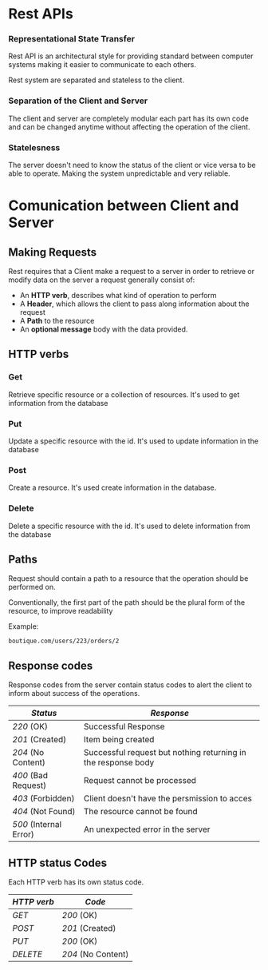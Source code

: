 
# Rest APIs


### Representational State Transfer

Rest API is an architectural style for providing standard between computer systems making it easier to communicate to each others.

Rest system are separated and stateless to the client.

### Separation of the Client and Server

The client and server are completely modular each part has its own code and can be changed anytime without affecting the operation of the client.

### Statelesness

The server doesn't need to know the status of the client or vice versa to be able to operate. Making the system unpredictable and very reliable.

# Comunication between Client and Server


## Making Requests

Rest requires that a Client make a request to a server in order to retrieve or modify data on the server a request generally consist of:

- An __HTTP verb__, describes what kind of operation to perform
- A __Header__, which allows the client to pass along information about the request
- A __Path__ to the resource
- An __optional message__ body with the data provided.

## HTTP verbs

### Get
Retrieve specific resource or a collection of resources.
It's used to get information from the database

### Put
Update a specific resource with the id.
It's used to update information in the database

### Post

Create a resource.
It's used create information in the database.

### Delete
Delete a specific resource with the id.
It's used to delete information from the database

## Paths

Request should contain a path to a resource that the operation should be performed on.

Conventionally, the first part of the path should be the plural form of the resource, to improve readability

Example:

``` Link
boutique.com/users/223/orders/2 
```

## Response codes 

Response codes from the server contain status codes to alert the client to inform about success of the operations.

| _Status_ | _Response_ |
| ---- | ---- |
| *220* (OK) | Successful Response |
| *201* (Created) | Item being created |
| *204* (No Content) | Successful request but nothing returning in the response body |
| *400* (Bad Request) | Request cannot be processed |
| *403* (Forbidden) | Client doesn't have the persmission to acces  |
| *404* (Not Found) | The resource cannot be found |
| *500* (Internal Error) | An unexpected error in the server |


## HTTP status Codes

Each HTTP verb has its own status code.

| _HTTP verb_ |   _Code_ |
| ---- | ---- |
| _GET_ | *200* (OK) |
| _POST_ | *201* (Created) |
| _PUT_ | *200* (OK) |
| _DELETE_ | *204* (No Content) |


